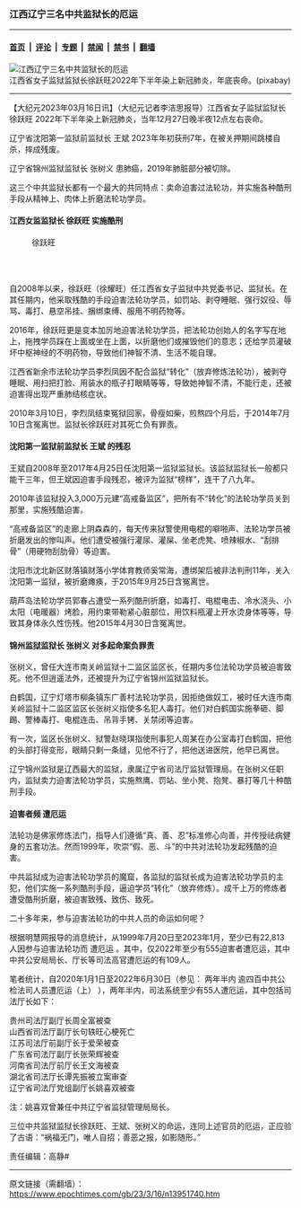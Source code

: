 ### 江西辽宁三名中共监狱长的厄运

---

#### [首页](../../../..?n13951740) &nbsp;|&nbsp; [评论](../../../../../epoch-comment?n13951740) &nbsp;|&nbsp; [专题](../../../../../epoch-special?n13951740) &nbsp;|&nbsp; [禁闻](../../../../../epoch-news?n13951740) &nbsp;|&nbsp; [禁书](../../../../../books?n13951740) &nbsp;|&nbsp; [翻墙](https://github.com/gfw-breaker/nogfw/blob/master/README.md?n13951740)


<div><img alt="江西辽宁三名中共监狱长的厄运" class="attachment-djy_600_400 size-djy_600_400 wp-post-image" src="https://i.epochtimes.com/assets/uploads/2022/01/id13505249-sunset-5800386__480-600x400.jpeg"/>
<div class="caption">
 江西省女子监狱监狱长徐跃旺2022年下半年染上新冠肺炎，年底丧命。(pixabay)
</div></div><hr/><div class="post_content" id="artbody" itemprop="articleBody">
 <!-- article content begin -->
 <p>
  【大纪元2023年03月16日讯】（大纪元记者李洁思报导）江西省女子监狱监狱长
  <ok href="https://www.epochtimes.com/gb/tag/%E5%BE%90%E8%B7%83%E6%97%BA.html">
   徐跃旺
  </ok>
  2022年下半年染上新冠肺炎，当年12月27日晚半夜12点左右丧命。
 </p>
 <p>
  辽宁省沈阳第一监狱前监狱长
  <ok href="https://www.epochtimes.com/gb/tag/%E7%8E%8B%E6%96%8C.html">
   王斌
  </ok>
  2023年年初获刑7年，在被关押期间跳楼自杀，摔成残废。
 </p>
 <p>
  辽宁省锦州监狱监狱长
  <ok href="https://www.epochtimes.com/gb/tag/%E5%BC%A0%E6%A0%91%E4%B9%89.html">
   张树义
  </ok>
  患肺癌，2019年肺脏部分被切除。
 </p>
 <p>
  这三个中共监狱长都有一个最大的共同特点：卖命迫害过法轮功，并实施各种酷刑手段从精神上、肉体上折磨法轮功学员。
 </p>
 <h4>
  江西女监监狱长
  <ok href="https://www.epochtimes.com/gb/tag/%E5%BE%90%E8%B7%83%E6%97%BA.html">
   徐跃旺
  </ok>
  实施酷刑
 </h4>
 <figure aria-describedby="caption-attachment-13951772" class="wp-caption aligncenter" id="attachment_13951772" style="width: 77px">
  <ok href="https://i.epochtimes.com/assets/uploads/2023/03/id13951772-2023-2-25-jiangxi-pohai_01.jpg" target="_blank">
   <img alt="" class="size-full wp-image-13951772" src="https://i.epochtimes.com/assets/uploads/2023/03/id13951772-2023-2-25-jiangxi-pohai_01.jpg"/>
  </ok>
  <br/><figcaption class="wp-caption-text" id="caption-attachment-13951772">
   徐跃旺
  </figcaption><br/>
 </figure><br/>
 <p>
  自2008年以来，徐跃旺（徐耀旺）任江西省女子监狱中共党委书记、监狱长。在其任期内，他采取残酷的手段迫害法轮功学员，如罚站、剥夺睡眠、强行奴役、辱骂、毒打、悬空吊挂、捆绑束缚、服用不明药物等。
 </p>
 <p>
  2016年，徐跃旺更是变本加厉地迫害法轮功学员，把法轮功创始人的名字写在地上，拖拽学员踩在上面或坐在上面，以折磨他们或摧毁他们的意志；还给学员灌破坏中枢神经的不明药物，导致他们神智不清、生活不能自理。
 </p>
 <p>
  江西省新余市法轮功学员李烈凤因不配合监狱“转化”（放弃修炼法轮功），被剥夺睡眠、用扫把打脸、用装水的瓶子打眼睛等等，导致她神智不清，不能行走，还被迫害得出现严重肺结核症状。
 </p>
 <p>
  2010年3月10日，李烈凤结束冤狱回家，骨瘦如柴，煎熬四个月后，于2014年7月10日含冤离世。监狱长徐跃旺对其死亡负有罪责。
 </p>
 <h4>
  沈阳第一监狱前监狱长
  <ok href="https://www.epochtimes.com/gb/tag/%E7%8E%8B%E6%96%8C.html">
   王斌
  </ok>
  的残忍
 </h4>
 <p>
  王斌自2008年至2017年4月25日任沈阳第一监狱监狱长。该监狱监狱长一般都只能干三年，但王斌因迫害手段残忍，被评为监狱“榜样”，连干了八九年。
 </p>
 <p>
  2010年该监狱投入3,000万元建“高戒备监区”，把所有不“转化”的法轮功学员关到那里，实施残酷迫害。
 </p>
 <p>
  “高戒备监区”的走廊上阴森森的，每天传来狱警使用电棍的噼啪声、法轮功学员被折磨发出的惨叫声。他们遭受被强行灌尿、灌屎、坐老虎凳、喷辣椒水、“刮排骨”（用硬物刮肋骨）等迫害。
 </p>
 <p>
  沈阳市沈北新区财落镇财落小学体育教师奚常海，遭绑架后被非法判刑11年，关入沈阳第一监狱，被折磨瘫痪，于2015年9月25日含冤离世。
 </p>
 <p>
  葫芦岛法轮功学员郭春占遭受一系列酷刑折磨，如毒打、电棍电击、冷水浇头、小太阳（电暖器）烤脸，用约束带勒紧心脏部位，用饮料瓶灌上开水烫身体等等，导致其身体永久性伤残。他2015年4月30日含冤离世。
 </p>
 <h4>
  锦州监狱监狱长
  <ok href="https://www.epochtimes.com/gb/tag/%E5%BC%A0%E6%A0%91%E4%B9%89.html">
   张树义
  </ok>
  对多起命案负罪责
 </h4>
 <p>
  张树义，曾任大连市南关岭监狱十二监区监区长，任期内多位法轮功学员被迫害致死。他不但逍遥法外，还被提升为辽宁省锦州监狱监狱长。
 </p>
 <p>
  白鹤国，辽宁灯塔市柳条镇东广善村法轮功学员，因拒绝做奴工，被时任大连市南关岭监狱十二监区监区长张树义指使多名犯人毒打。他们对白鹤国实施拳砸、脚踢、警棒毒打、电棍连击、吊背手铐、关禁闭等迫害。
 </p>
 <p>
  有一次，监区长张树义、狱警赵晓琪指使刑事犯人周某在办公室毒打白鹤国，把他的头部打得变形，眼睛只剩一条缝，见他不行了，把他送进医院，他早已离世。
 </p>
 <p>
  辽宁锦州监狱是辽西最大的监狱，隶属辽宁省司法厅监狱管理局。在张树义任职内，监狱卖力迫害法轮功学员，实施熬鹰、罚站、坐小凳、抱凳、暴打等几十种酷刑手段。
 </p>
 <h4>
  迫害者频
  <ok href="https://www.epochtimes.com/gb/tag/%E9%81%AD%E5%8E%84%E8%BF%90.html">
   遭厄运
  </ok>
 </h4>
 <p>
  法轮功是佛家修炼法门，指导人们遵循“真、善、忍”标准修心向善，并传授祛病健身的五套功法。然而1999年，吹崇“假、恶、斗”的中共对法轮功发起残酷的迫害。
 </p>
 <p>
  中共监狱成为迫害法轮功学员的魔窟，各监狱的监狱长成为迫害法轮功学员的主犯，他们实施一系列酷刑手段，逼迫学员“转化”（放弃修炼）。成千上万的修炼者遭受酷刑折磨，被迫害致残、致伤、致死。
 </p>
 <p>
  二十多年来，参与迫害法轮功的中共人员的命运如何呢？
 </p>
 <p>
  根据明慧网报导的消息统计，从1999年7月20日至2023年1月，至少已有22,813人因参与迫害法轮功而
  <ok href="https://www.epochtimes.com/gb/tag/%E9%81%AD%E5%8E%84%E8%BF%90.html">
   遭厄运
  </ok>
  。其中，仅2022年至少有555迫害者遭厄运，其中中共公安局局长、厅长等司法高官遭厄运的有109人。
 </p>
 <p>
  笔者统计，自2020年1月1日至2022年6月30日（参见：
  <ok href="https://www.epochtimes.com/gb/22/6/26/n13767733.htm">
   两年半内 逾四百中共公检法司人员遭厄运（上）
  </ok>
  ），两年半内，司法系统至少有55人遭厄运，其中包括司法厅长如下：
 </p>
 <p>
  贵州司法厅副厅长周全富被查
  <br/>
  山西省司法厅副厅长句轶旺心梗死亡
  <br/>
  江苏司法厅前副厅长于爱荣被查
  <br/>
  广东省司法厅副厅长张荣辉被查
  <br/>
  河南省司法厅前厅长王文海被查
  <br/>
  湖北省司法厅长谭先振被立案审查
  <br/>
  辽宁省司法厅党组副厅长姚喜双被查
 </p>
 <p>
  注：姚喜双曾兼任中共辽宁省监狱管理局局长。
 </p>
 <p>
  三位中共监狱监狱长徐跃旺、王斌、张树义的命运，连同上述官员的厄运，正应验了古语：“祸福无门，唯人自招；善恶之报，如影随形。”
 </p>
 <p>
  责任编辑：高静#
 </p>
 <!-- article content end -->
 <div id="below_article_ad">
 </div>
</div>


---

原文链接（需翻墙）：https://www.epochtimes.com/gb/23/3/16/n13951740.htm